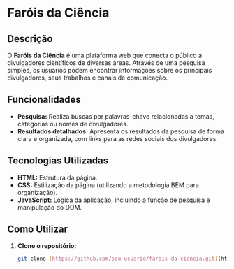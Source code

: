 # Faróis da Ciência

## Descrição

O **Faróis da Ciência** é uma plataforma web que conecta o público a divulgadores científicos de diversas áreas. Através de uma pesquisa simples, os usuários podem encontrar informações sobre os principais divulgadores, seus trabalhos e canais de comunicação.

## Funcionalidades

* **Pesquisa:** Realiza buscas por palavras-chave relacionadas a temas, categorias ou nomes de divulgadores.
* **Resultados detalhados:** Apresenta os resultados da pesquisa de forma clara e organizada, com links para as redes sociais dos divulgadores.

## Tecnologias Utilizadas

* **HTML:** Estrutura da página.
* **CSS:** Estilização da página (utilizando a metodologia BEM para organização).
* **JavaScript:** Lógica da aplicação, incluindo a função de pesquisa e manipulação do DOM.

## Como Utilizar

1. **Clone o repositório:**
   ```bash
   git clone [https://github.com/seu-usuario/farois-da-ciencia.git](https://github.com/seu-usuario/farois-da-ciencia.git)
